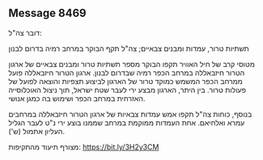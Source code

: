 ## Message 8469

דובר צה"ל:

תשתיות טרור, עמדות ומבנים צבאיים; צה"ל תקף הבוקר במרחב רמיה בדרום לבנון

מטוסי קרב של חיל האוויר תקפו הבוקר מספר תשתיות טרור ומבנים צבאיים של ארגון הטרור חיזבאללה במרחב הכפר רמיה שבדרום לבנון. 
ארגון הטרור חיזבאללה פועל ממרחב הכפר המשמש כמוקד טרור של הארגון לביצוע תצפיות והוצאה לפועל של פעולות טרור.
בין היתר, הארגון מבצע ירי לעבר שטח ישראל, תוך ניצול האוכלוסייה האזרחית במרחב הכפר ושימוש בה כמגן אנושי.

בנוסף, כוחות צה"ל תקפו אמש עמדות צבאיות של ארגון הטרור חיזבאללה במרחבים עמרא ואלחיאם. אחת העמדות ממוקמת במרחב שממנו בוצע ירי נ"ט לעבר הגליל העליון אתמול (ש').

מצורף תיעוד מהתקיפות: https://bit.ly/3H2y3CM

